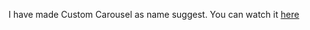 I have made Custom Carousel as name suggest. 
You can watch it <a href=" https://abhirv08.github.io/custom_carousel/">here</a>

